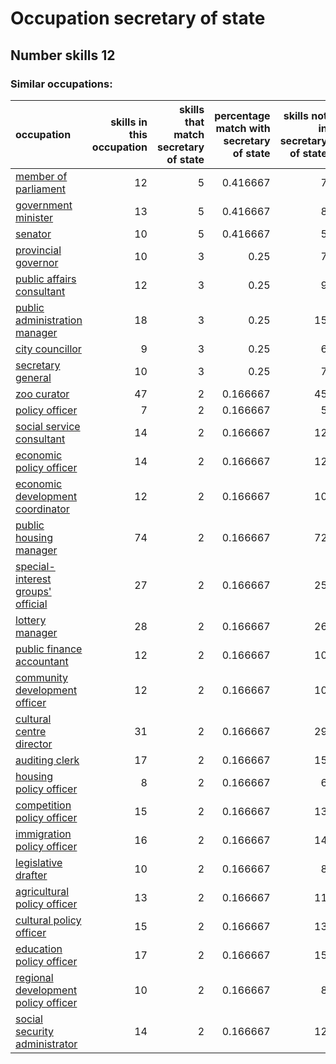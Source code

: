 # Occupation secretary of state
## Number skills 12
### Similar occupations:
| occupation                                                                    |   skills in this occupation |   skills that match secretary of state |   percentage match with secretary of state |   skills not in secretary of state |
|:------------------------------------------------------------------------------|----------------------------:|---------------------------------------:|-------------------------------------------:|-----------------------------------:|
| [member of parliament](member_of_parliament.md)                               |                          12 |                                      5 |                                   0.416667 |                                  7 |
| [government minister](government_minister.md)                                 |                          13 |                                      5 |                                   0.416667 |                                  8 |
| [senator](senator.md)                                                         |                          10 |                                      5 |                                   0.416667 |                                  5 |
| [provincial governor](provincial_governor.md)                                 |                          10 |                                      3 |                                   0.25     |                                  7 |
| [public affairs consultant](public_affairs_consultant.md)                     |                          12 |                                      3 |                                   0.25     |                                  9 |
| [public administration manager](public_administration_manager.md)             |                          18 |                                      3 |                                   0.25     |                                 15 |
| [city councillor](city_councillor.md)                                         |                           9 |                                      3 |                                   0.25     |                                  6 |
| [secretary general](secretary_general.md)                                     |                          10 |                                      3 |                                   0.25     |                                  7 |
| [zoo curator](zoo_curator.md)                                                 |                          47 |                                      2 |                                   0.166667 |                                 45 |
| [policy officer](policy_officer.md)                                           |                           7 |                                      2 |                                   0.166667 |                                  5 |
| [social service consultant](social_service_consultant.md)                     |                          14 |                                      2 |                                   0.166667 |                                 12 |
| [economic policy officer](economic_policy_officer.md)                         |                          14 |                                      2 |                                   0.166667 |                                 12 |
| [economic development coordinator](economic_development_coordinator.md)       |                          12 |                                      2 |                                   0.166667 |                                 10 |
| [public housing manager](public_housing_manager.md)                           |                          74 |                                      2 |                                   0.166667 |                                 72 |
| [special-interest groups' official](special-interest_groups'_official.md)     |                          27 |                                      2 |                                   0.166667 |                                 25 |
| [lottery manager](lottery_manager.md)                                         |                          28 |                                      2 |                                   0.166667 |                                 26 |
| [public finance accountant](public_finance_accountant.md)                     |                          12 |                                      2 |                                   0.166667 |                                 10 |
| [community development officer](community_development_officer.md)             |                          12 |                                      2 |                                   0.166667 |                                 10 |
| [cultural centre director](cultural_centre_director.md)                       |                          31 |                                      2 |                                   0.166667 |                                 29 |
| [auditing clerk](auditing_clerk.md)                                           |                          17 |                                      2 |                                   0.166667 |                                 15 |
| [housing policy officer](housing_policy_officer.md)                           |                           8 |                                      2 |                                   0.166667 |                                  6 |
| [competition policy officer](competition_policy_officer.md)                   |                          15 |                                      2 |                                   0.166667 |                                 13 |
| [immigration policy officer](immigration_policy_officer.md)                   |                          16 |                                      2 |                                   0.166667 |                                 14 |
| [legislative drafter](legislative_drafter.md)                                 |                          10 |                                      2 |                                   0.166667 |                                  8 |
| [agricultural policy officer](agricultural_policy_officer.md)                 |                          13 |                                      2 |                                   0.166667 |                                 11 |
| [cultural policy officer](cultural_policy_officer.md)                         |                          15 |                                      2 |                                   0.166667 |                                 13 |
| [education policy officer](education_policy_officer.md)                       |                          17 |                                      2 |                                   0.166667 |                                 15 |
| [regional development policy officer](regional_development_policy_officer.md) |                          10 |                                      2 |                                   0.166667 |                                  8 |
| [social security administrator](social_security_administrator.md)             |                          14 |                                      2 |                                   0.166667 |                                 12 |

